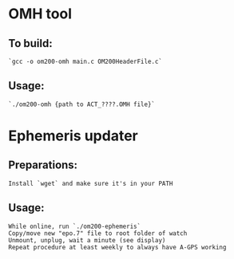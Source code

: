 # OMH tool
## To build:
	`gcc -o om200-omh main.c OM200HeaderFile.c`
## Usage:
	`./om200-omh {path to ACT_????.OMH file}`

# Ephemeris updater
## Preparations:
	Install `wget` and make sure it's in your PATH
## Usage:
	While online, run `./om200-ephemeris`
	Copy/move new "epo.7" file to root folder of watch
	Unmount, unplug, wait a minute (see display)
	Repeat procedure at least weekly to always have A-GPS working

